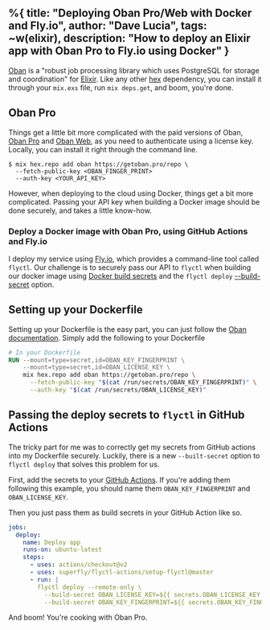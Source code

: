 %{
    title: "Deploying Oban Pro/Web with Docker and Fly.io",
    author: "Dave Lucia",
    tags: ~w(elixir),
    description: "How to deploy an Elixir app with Oban Pro to Fly.io using Docker"
}
---
[Oban](https://hexdocs.pm/oban/Oban.html) is a "robust job processing library which uses PostgreSQL for storage and coordination" for [Elixir](https://elixir-lang.org/). Like any other [hex](https://hex.pm/) dependency, you can install it through your `mix.exs` file, run `mix deps.get`, and boom, you're done.

## Oban Pro
Things get a little bit more complicated with the paid versions of Oban, [Oban Pro](https://getoban.pro/docs/pro/overview.html) and [Oban Web](https://getoban.pro/docs/web/overview.html), as you need to authenticate using a license key. Locally, you can install it right through the command line.

```shell
$ mix hex.repo add oban https://getoban.pro/repo \
  --fetch-public-key <OBAN_FINGER_PRINT>
  --auth-key <YOUR_API_KEY>
```

However, when deploying to the cloud using Docker, things get a bit more complicated. Passing your API key when building a Docker image should be done securely, and takes a little know-how.

### Deploy a Docker image with Oban Pro, using GitHub Actions and Fly.io

I deploy my service using [Fly.io](https://fly.io/), which provides a command-line tool called `flyctl`. Our challenge is to securely pass our API to `flyctl` when building our docker image using [Docker build secrets](https://docs.docker.com/develop/develop-images/build_enhancements/#new-docker-build-secret-information) and the `flyctl deploy` [--build-secret](https://fly.io/docs/reference/build-secrets/) option.

## Setting up your Dockerfile

Setting up your Dockerfile is the easy part, you can just follow the [Oban documentation](https://getoban.pro/docs/pro/docker.html). Simply add the following to your Dockerfile

```Dockerfile
# In your Dockerfile
RUN --mount=type=secret,id=OBAN_KEY_FINGERPRINT \
    --mount=type=secret,id=OBAN_LICENSE_KEY \
    mix hex.repo add oban https://getoban.pro/repo \
      --fetch-public-key "$(cat /run/secrets/OBAN_KEY_FINGERPRINT)" \
      --auth-key "$(cat /run/secrets/OBAN_LICENSE_KEY)"
```

## Passing the deploy secrets to `flyctl` in GitHub Actions

The tricky part for me was to correctly get my secrets from GitHub actions into my Dockerfile securely. Luckily, there is a new `--built-secret` option to `flyctl deploy` that solves this problem for us.

First, add the secrets to your [GitHub Actions](https://docs.github.com/en/rest/actions/secrets). If you're adding them following this example, you should name them `OBAN_KEY_FINGERPRINT` and `OBAN_LICENSE_KEY`.

Then you just pass them as build secrets in your GitHub Action like so.

```yaml
jobs:
  deploy:
    name: Deploy app
    runs-on: ubuntu-latest
    steps:
      - uses: actions/checkout@v2
      - uses: superfly/flyctl-actions/setup-flyctl@master
      - run: |
        flyctl deploy --remote-only \
          --build-secret OBAN_LICENSE_KEY=${{ secrets.OBAN_LICENSE_KEY }} \
          --build-secret OBAN_KEY_FINGERPRINT=${{ secrets.OBAN_KEY_FINGERPRINT }}
```


And boom! You're cooking with Oban Pro.
